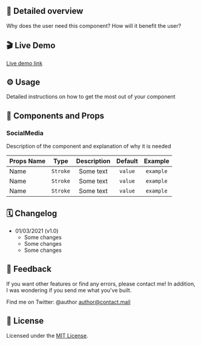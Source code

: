 ## 📖 Detailed overview
Why does the user need this component? How will it benefit the user?


## 🎬 Live Demo
[Live demo link]()

## ⚙️ Usage
Detailed instructions on how to get the most out of your component

## 🧩 Components and Props

### SocialMedia
Description of the component and explanation of why it is needed

|  Props Name  |    Type    |  Description  |  Default  |   Example   |
| ------------ | :--------: | :-----------: | :-------: | :---------: |
| Name         |  `Stroke`  |   Some text   |  `value`  |  `example`  |
| Name         |  `Stroke`  |   Some text   |  `value`  |  `example`  |
| Name         |  `Stroke`  |   Some text   |  `value`  |  `example`  |

## 🗓 Changelog
- 01/03/2021 (v1.0)
  - Some changes
  - Some changes
  - Some changes

## 📮 Feedback
If you want other features or find any errors, please contact me!
In addition, I was wondering if you send me what you've built.

Find me on Twitter: @author
[author@contact.mail](mailto:author@contact.mail)

## 📝 License
Licensed under the [MIT License](./LICENSE).
